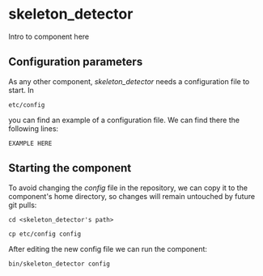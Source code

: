 # skeleton_detector
Intro to component here


## Configuration parameters
As any other component, *skeleton_detector* needs a configuration file to start. In
```
etc/config
```
you can find an example of a configuration file. We can find there the following lines:
```
EXAMPLE HERE
```

## Starting the component
To avoid changing the *config* file in the repository, we can copy it to the component's home directory, so changes will remain untouched by future git pulls:

```
cd <skeleton_detector's path> 
```
```
cp etc/config config
```

After editing the new config file we can run the component:

```
bin/skeleton_detector config
```

